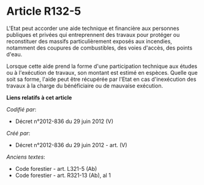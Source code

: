 # Article R132-5

L'Etat peut accorder une aide technique et financière aux personnes publiques et privées qui entreprennent des travaux pour
protéger ou reconstituer des massifs particulièrement exposés aux incendies, notamment des coupures de combustibles, des
voies d'accès, des points d'eau.

Lorsque cette aide prend la forme d'une participation technique aux études ou à l'exécution de travaux, son montant est
estimé en espèces. Quelle que soit sa forme, l'aide peut être récupérée par l'Etat en cas d'inexécution des travaux à la
charge du bénéficiaire ou de mauvaise exécution.

**Liens relatifs à cet article**

_Codifié par_:

  - Décret n°2012-836 du 29 juin 2012 (V)

_Créé par_:

  - Décret n°2012-836 du 29 juin 2012 - art. (V)

_Anciens textes_:

  - Code forestier - art. L321-5 (Ab)
  - Code forestier - art. R321-13 (Ab), al 1
